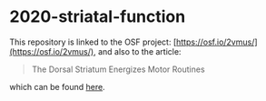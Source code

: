 # 2020-striatal-function

This repository is linked to the OSF project: [https://osf.io/2vmus/](https://osf.io/2vmus/), and also to the article:
> The Dorsal Striatum Energizes Motor Routines

which can be found [here](https://www.sciencedirect.com/science/article/pii/S0960982220312392).
